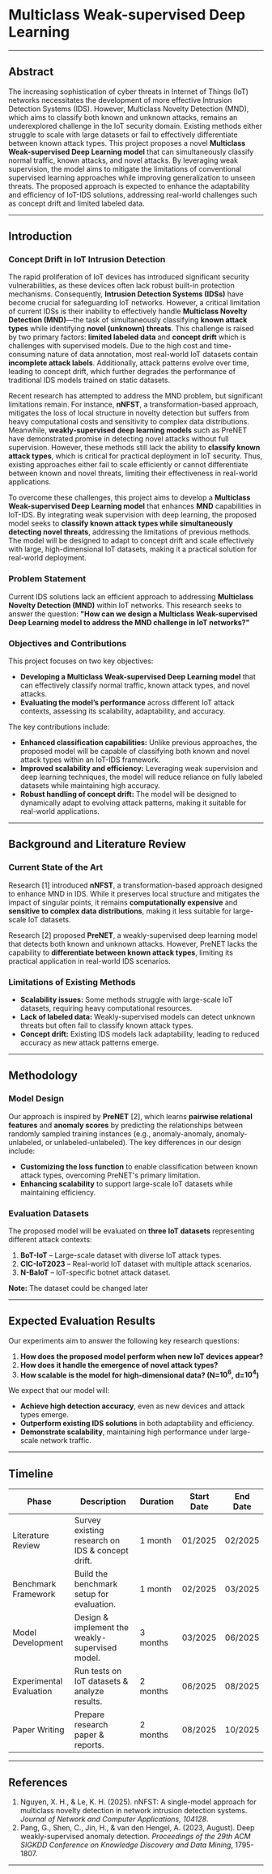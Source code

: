 # **Multiclass Weak-supervised Deep Learning**

---

## **Abstract**

The increasing sophistication of cyber threats in Internet of Things (IoT) networks necessitates the development of more effective Intrusion Detection Systems (IDS). However, Multiclass Novelty Detection (MND), which aims to classify both known and unknown attacks, remains an underexplored challenge in the IoT security domain. Existing methods either struggle to scale with large datasets or fail to effectively differentiate between known attack types. This project proposes a novel **Multiclass Weak-supervised Deep Learning model** that can simultaneously classify normal traffic, known attacks, and novel attacks. By leveraging weak supervision, the model aims to mitigate the limitations of conventional supervised learning approaches while improving generalization to unseen threats. The proposed approach is expected to enhance the adaptability and efficiency of IoT-IDS solutions, addressing real-world challenges such as concept drift and limited labeled data.

---

## **Introduction**

### **Concept Drift in IoT Intrusion Detection**

The rapid proliferation of IoT devices has introduced significant security vulnerabilities, as these devices often lack robust built-in protection mechanisms. Consequently, **Intrusion Detection Systems (IDSs)** have become crucial for safeguarding IoT networks. However, a critical limitation of current IDSs is their inability to effectively handle **Multiclass Novelty Detection (MND)**—the task of simultaneously classifying **known attack types** while identifying **novel (unknown) threats**. This challenge is raised by two primary factors: **limited labeled data** and **concept drift** which is challenges with supervised models. Due to the high cost and time-consuming nature of data annotation, most real-world IoT datasets contain **incomplete attack labels**. Additionally, attack patterns evolve over time, leading to concept drift, which further degrades the performance of traditional IDS models trained on static datasets.

Recent research has attempted to address the MND problem, but significant limitations remain. For instance, **nNFST**, a transformation-based approach, mitigates the loss of local structure in novelty detection but suffers from heavy computational costs and sensitivity to complex data distributions. Meanwhile, **weakly-supervised deep learning models** such as PreNET have demonstrated promise in detecting novel attacks without full supervision. However, these methods still lack the ability to **classify known attack types**, which is critical for practical deployment in IoT security. Thus, existing approaches either fail to scale efficiently or cannot differentiate between known and novel threats, limiting their effectiveness in real-world applications.

To overcome these challenges, this project aims to develop a **Multiclass Weak-supervised Deep Learning model** that enhances **MND** capabilities in IoT-IDS. By integrating weak supervision with deep learning, the proposed model seeks to **classify known attack types while simultaneously detecting novel threats**, addressing the limitations of previous methods. The model will be designed to adapt to concept drift and scale effectively with large, high-dimensional IoT datasets, making it a practical solution for real-world deployment.

### **Problem Statement**

Current IDS solutions lack an efficient approach to addressing **Multiclass Novelty Detection (MND)** within IoT networks. This research seeks to answer the question: **"How can we design a Multiclass Weak-supervised Deep Learning model to address the MND challenge in IoT networks?"**

### **Objectives and Contributions**

This project focuses on two key objectives:
- **Developing a Multiclass Weak-supervised Deep Learning model** that can effectively classify normal traffic, known attack types, and novel attacks.
- **Evaluating the model’s performance** across different IoT attack contexts, assessing its scalability, adaptability, and accuracy.

The key contributions include:
- **Enhanced classification capabilities:** Unlike previous approaches, the proposed model will be capable of classifying both known and novel attack types within an IoT-IDS framework.
- **Improved scalability and efficiency:** Leveraging weak supervision and deep learning techniques, the model will reduce reliance on fully labeled datasets while maintaining high accuracy.
- **Robust handling of concept drift:** The model will be designed to dynamically adapt to evolving attack patterns, making it suitable for real-world applications.

---

## **Background and Literature Review**

### **Current State of the Art**

Research [1] introduced **nNFST**, a transformation-based approach designed to enhance MND in IDS. While it preserves local structure and mitigates the impact of singular points, it remains **computationally expensive** and **sensitive to complex data distributions**, making it less suitable for large-scale IoT datasets.

Research [2] proposed **PreNET**, a weakly-supervised deep learning model that detects both known and unknown attacks. However, PreNET lacks the capability to **differentiate between known attack types**, limiting its practical application in real-world IDS scenarios.

### **Limitations of Existing Methods**
- **Scalability issues:** Some methods struggle with large-scale IoT datasets, requiring heavy computational resources.
- **Lack of labeled data:** Weakly-supervised models can detect unknown threats but often fail to classify known attack types.
- **Concept drift:** Existing IDS models lack adaptability, leading to reduced accuracy as new attack patterns emerge.

---

## **Methodology**

### **Model Design**

Our approach is inspired by **PreNET** [2], which learns **pairwise relational features** and **anomaly scores** by predicting the relationships between randomly sampled training instances (e.g., anomaly-anomaly, anomaly-unlabeled, or unlabeled-unlabeled). The key differences in our design include:
- **Customizing the loss function** to enable classification between known attack types, overcoming PreNET's primary limitation.
- **Enhancing scalability** to support large-scale IoT datasets while maintaining efficiency.

### **Evaluation Datasets**

The proposed model will be evaluated on **three IoT datasets** representing different attack contexts:
1. **BoT-IoT** – Large-scale dataset with diverse IoT attack types.
2. **CIC-IoT2023** – Real-world IoT dataset with multiple attack scenarios.
3. **N-BaIoT** – IoT-specific botnet attack dataset.

**Note:** The dataset could be changed later

---

## **Expected Evaluation Results**

Our experiments aim to answer the following key research questions:
1. **How does the proposed model perform when new IoT devices appear?**
2. **How does it handle the emergence of novel attack types?**
3. **How scalable is the model for high-dimensional data? (N=$10^6$, d=$10^4$)**

We expect that our model will:
- **Achieve high detection accuracy**, even as new devices and attack types emerge.
- **Outperform existing IDS solutions** in both adaptability and efficiency.
- **Demonstrate scalability**, maintaining high performance under large-scale network traffic.

---

## **Timeline**

| **Phase**                  | **Description**                                      | **Duration**  | **Start Date** | **End Date**   |
|----------------------------|------------------------------------------------------|--------------|--------------|--------------|
| Literature Review          | Survey existing research on IDS & concept drift.    | 1 month      | 01/2025      | 02/2025      |
| Benchmark Framework        | Build the benchmark setup for evaluation.           | 1 month      | 02/2025      | 03/2025      |
| Model Development          | Design & implement the weakly-supervised model.     | 3 months     | 03/2025      | 06/2025      |
| Experimental Evaluation    | Run tests on IoT datasets & analyze results.        | 2 months     | 06/2025      | 08/2025      |
| Paper Writing              | Prepare research paper & reports.                    | 2 months     | 08/2025      | 10/2025      |

---

## **References**

1. Nguyen, X. H., & Le, K. H. (2025). nNFST: A single-model approach for multiclass novelty detection in network intrusion detection systems. *Journal of Network and Computer Applications, 104128*.
2. Pang, G., Shen, C., Jin, H., & van den Hengel, A. (2023, August). Deep weakly-supervised anomaly detection. *Proceedings of the 29th ACM SIGKDD Conference on Knowledge Discovery and Data Mining*, 1795-1807.

---

